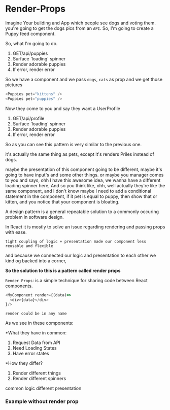 # Render-Props

Imagine Your building and App which people see dogs and voting them. you're going to get the dogs pics from an `API`. So, I'm going to create a Puppy feed component.

So, what I'm going to do.

1. GET/api/puppies
2. Surface 'loading' spinner
3. Render adorable puppies
4. If error, render error

So we have a component and we pass `dogs`, `cats` as prop and we get those pictures

```js
<Puppies pet="kittens" />
<Puppies pet="puppies" />
```

Now they come to you and say they want a UserProfile

1. GET/api/profile
2. Surface 'loading' spinner
3. Render adorable puppies
4. If error, render error

So as you can see this pattern is very similar to the previous one.

it's actually the same thing as pets, except it's renders Priles instead of dogs.

maybe the presentation of this component going to be different, maybe it's going to have input's and some other things. or maybe you manager comes to you and says, ohh I have this awesome idea, we wanna have a different loading spinner here, And so you think like, ohh, well actually they're like the same component, and I don't know maybe I need to add a conditional statement in the component, if it pet is equal to puppy, then show that or kitten, and you notice that your component is bloating.

A design pattern is a general repeatable solution to a commonly occuring problem in software design.

In React it is mostly to solve an issue regarding rendering and passing props with ease.

`tight coupling of logic + presentation made our component less reusable and flexible`

and because we connected our logic and presentation to each other we kind og backed into a corner,

**So the solution to this is a pattern called render props**

`Render Props`:
is a simple technique for sharing code between React components.

```js
<MyComponent render={(data)=> 
  <div>{data}</div>
}/>
```

`render could be in any name`

As we see in these components:

*What they have in common:

1. Request Data from API
2. Need Loading States
3. Have error states

*How they differ?

1. Render different things
2. Render different spinners

common logic different presentation


### Example without render prop


